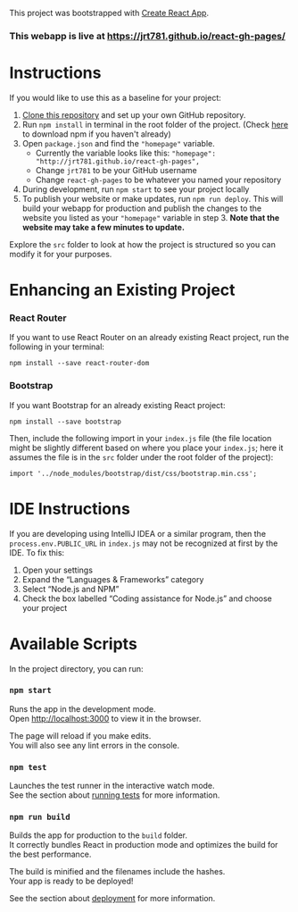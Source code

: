 This project was bootstrapped with [Create React App](https://github.com/facebook/create-react-app).

### This webapp is live at https://jrt781.github.io/react-gh-pages/

# Instructions

If you would like to use this as a baseline for your project:

1. [Clone this repository](https://help.github.com/articles/cloning-a-repository/) and set up your own GitHub repository.
2. Run `npm install` in terminal in the root folder of the project. (Check [here](https://www.npmjs.com/get-npm) to download npm if you haven't already)
3. Open `package.json` and find the `"homepage"` variable.
   * Currently the variable looks like this:
   `"homepage": "http://jrt781.github.io/react-gh-pages",`
   * Change `jrt781` to be your GitHub username
   * Change `react-gh-pages` to be whatever you named your repository
4. During development, run `npm start` to see your project locally
5. To publish your website or make updates, run `npm run deploy`. 
   This will build your webapp for production and publish the changes to 
   the website you listed as your `"homepage"` variable in step 3. <strong>Note that
   the website may take a few minutes to update.</strong>
   
Explore the `src` folder to look at how the project is structured so you can modify it for your purposes.


# Enhancing an Existing Project

### React Router
If you want to use React Router on an already existing React project, 
run the following in your terminal:

```
npm install --save react-router-dom
```
### Bootstrap

If you want Bootstrap for an already existing React project:

```
npm install --save bootstrap
```

Then, include the following import in your `index.js` file (the file
location might be slightly different based on where you place your 
`index.js`; here it assumes the file is in the `src` folder under the 
root folder of the project):

```
import '../node_modules/bootstrap/dist/css/bootstrap.min.css';
``` 

# IDE Instructions
If you are developing using IntelliJ IDEA or a similar program, then 
the `process.env.PUBLIC_URL` in `index.js` may not be recognized at 
first by the IDE. To fix this:
1. Open your settings
2. Expand the “Languages & Frameworks” category
3. Select “Node.js and NPM”
4. Check the box labelled “Coding assistance for Node.js” and choose 
your project

# Available Scripts

In the project directory, you can run:

### `npm start`

Runs the app in the development mode.<br>
Open [http://localhost:3000](http://localhost:3000) to view it in the browser.

The page will reload if you make edits.<br>
You will also see any lint errors in the console.

### `npm test`

Launches the test runner in the interactive watch mode.<br>
See the section about [running tests](https://facebook.github.io/create-react-app/docs/running-tests) for more information.

### `npm run build`

Builds the app for production to the `build` folder.<br>
It correctly bundles React in production mode and optimizes the build for the best performance.

The build is minified and the filenames include the hashes.<br>
Your app is ready to be deployed!

See the section about [deployment](https://facebook.github.io/create-react-app/docs/deployment) for more information.
